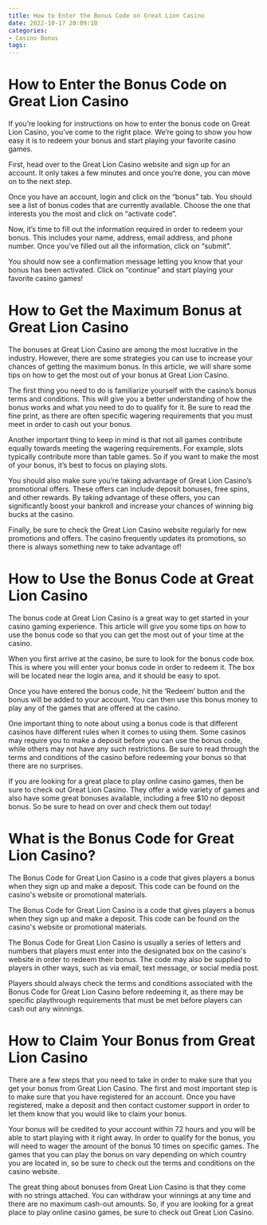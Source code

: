 ```yaml
---
title: How to Enter the Bonus Code on Great Lion Casino
date: 2022-10-17 20:09:10
categories:
- Casino Bonus
tags:
---
```



#  How to Enter the Bonus Code on Great Lion Casino

If you’re looking for instructions on how to enter the bonus code on Great Lion Casino, you’ve come to the right place. We’re going to show you how easy it is to redeem your bonus and start playing your favorite casino games.

First, head over to the Great Lion Casino website and sign up for an account. It only takes a few minutes and once you’re done, you can move on to the next step.

Once you have an account, login and click on the “bonus” tab. You should see a list of bonus codes that are currently available. Choose the one that interests you the most and click on “activate code”.

Now, it’s time to fill out the information required in order to redeem your bonus. This includes your name, address, email address, and phone number. Once you’ve filled out all the information, click on “submit”.

You should now see a confirmation message letting you know that your bonus has been activated. Click on “continue” and start playing your favorite casino games!

#  How to Get the Maximum Bonus at Great Lion Casino

The bonuses at Great Lion Casino are among the most lucrative in the industry. However, there are some strategies you can use to increase your chances of getting the maximum bonus. In this article, we will share some tips on how to get the most out of your bonus at Great Lion Casino.

The first thing you need to do is familiarize yourself with the casino’s bonus terms and conditions. This will give you a better understanding of how the bonus works and what you need to do to qualify for it. Be sure to read the fine print, as there are often specific wagering requirements that you must meet in order to cash out your bonus.

Another important thing to keep in mind is that not all games contribute equally towards meeting the wagering requirements. For example, slots typically contribute more than table games. So if you want to make the most of your bonus, it’s best to focus on playing slots.

You should also make sure you’re taking advantage of Great Lion Casino’s promotional offers. These offers can include deposit bonuses, free spins, and other rewards. By taking advantage of these offers, you can significantly boost your bankroll and increase your chances of winning big bucks at the casino.

Finally, be sure to check the Great Lion Casino website regularly for new promotions and offers. The casino frequently updates its promotions, so there is always something new to take advantage of!

#  How to Use the Bonus Code at Great Lion Casino

The bonus code at Great Lion Casino is a great way to get started in your casino gaming experience. This article will give you some tips on how to use the bonus code so that you can get the most out of your time at the casino.

When you first arrive at the casino, be sure to look for the bonus code box. This is where you will enter your bonus code in order to redeem it. The box will be located near the login area, and it should be easy to spot.

Once you have entered the bonus code, hit the ‘Redeem’ button and the bonus will be added to your account. You can then use this bonus money to play any of the games that are offered at the casino.

One important thing to note about using a bonus code is that different casinos have different rules when it comes to using them. Some casinos may require you to make a deposit before you can use the bonus code, while others may not have any such restrictions. Be sure to read through the terms and conditions of the casino before redeeming your bonus so that there are no surprises.

If you are looking for a great place to play online casino games, then be sure to check out Great Lion Casino. They offer a wide variety of games and also have some great bonuses available, including a free $10 no deposit bonus. So be sure to head on over and check them out today!

#  What is the Bonus Code for Great Lion Casino?

The Bonus Code for Great Lion Casino is a code that gives players a bonus when they sign up and make a deposit. This code can be found on the casino's website or promotional materials.

The Bonus Code for Great Lion Casino is a code that gives players a bonus when they sign up and make a deposit. This code can be found on the casino's website or promotional materials.

The Bonus Code for Great Lion Casino is usually a series of letters and numbers that players must enter into the designated box on the casino's website in order to redeem their bonus. The code may also be supplied to players in other ways, such as via email, text message, or social media post.

Players should always check the terms and conditions associated with the Bonus Code for Great Lion Casino before redeeming it, as there may be specific playthrough requirements that must be met before players can cash out any winnings.

#  How to Claim Your Bonus from Great Lion Casino

There are a few steps that you need to take in order to make sure that you get your bonus from Great Lion Casino. The first and most important step is to make sure that you have registered for an account. Once you have registered, make a deposit and then contact customer support in order to let them know that you would like to claim your bonus.

Your bonus will be credited to your account within 72 hours and you will be able to start playing with it right away. In order to qualify for the bonus, you will need to wager the amount of the bonus 10 times on specific games. The games that you can play the bonus on vary depending on which country you are located in, so be sure to check out the terms and conditions on the casino website.

The great thing about bonuses from Great Lion Casino is that they come with no strings attached. You can withdraw your winnings at any time and there are no maximum cash-out amounts. So, if you are looking for a great place to play online casino games, be sure to check out Great Lion Casino.